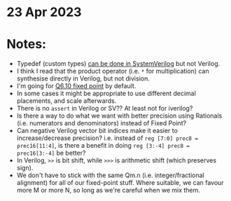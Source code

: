 # 23 Apr 2023

# Notes:

*   Typedef (custom types) [can be done in SystemVerilog](https://fpgatutorial.com/systemverilog-typedef-enum-struct/) but not Verilog.
*   I think I read that the product operator (i.e. `*` for multiplication) can synthesise directly in Verilog, but not division.
*   I'm going for [Q6.10 fixed point](https://en.wikipedia.org/wiki/Q_(number_format)) by default.
*   In some cases it might be appropriate to use different decimal placements, and scale afterwards.
*   There is no `assert` in Verilog or SV?? At least not for iverilog?
*   Is there a way to do what we want with better precision using Rationals (i.e. numerators and denominators) instead of Fixed Point?
*   Can negative Verilog vector bit indices make it easier to increase/decrease precision?
    i.e. instead of `reg [7:0] prec8 = prec16[11:4]`, is there a benefit in doing `reg [3:-4] prec8 = prec16[3:-4]` be better?
*   In Verilog, `>>` is bit shift, while `>>>` is arithmetic shift (which preserves sign).
*   We don't have to stick with the same Qm.n (i.e. integer/fractional alignment) for all of our fixed-point stuff. Where suitable, we can favour more M or more N, so long as we're careful when we mix them.
